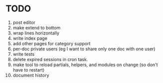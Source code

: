 # TODO

1. post editor
  1. make extend to bottom
  1. wrap lines horizontally
1. write index page
1. add other pages for category support
1. per-doc private users (eg I want to share only one doc with one user)
1. write tests
1. delete expired sessions in cron task.
1. make tool to reload partials, helpers, and modules on change (so don't have to restart)
1. document history
